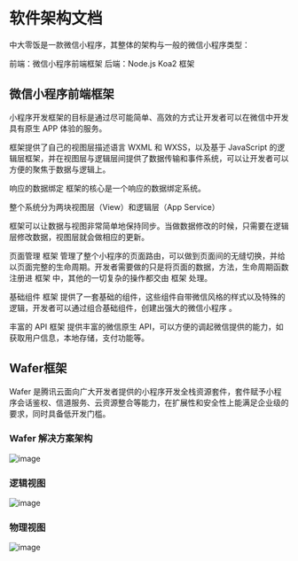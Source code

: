 ﻿﻿
# 软件架构文档


中大零饭是一款微信小程序，其整体的架构与一般的微信小程序类型：

前端：微信小程序前端框架
后端：Node.js Koa2 框架

## 微信小程序前端框架
小程序开发框架的目标是通过尽可能简单、高效的方式让开发者可以在微信中开发具有原生 APP 体验的服务。

框架提供了自己的视图层描述语言 WXML 和 WXSS，以及基于 JavaScript 的逻辑层框架，并在视图层与逻辑层间提供了数据传输和事件系统，可以让开发者可以方便的聚焦于数据与逻辑上。

响应的数据绑定
框架的核心是一个响应的数据绑定系统。

整个系统分为两块视图层（View）和逻辑层（App Service）

框架可以让数据与视图非常简单地保持同步。当做数据修改的时候，只需要在逻辑层修改数据，视图层就会做相应的更新。

页面管理
框架 管理了整个小程序的页面路由，可以做到页面间的无缝切换，并给以页面完整的生命周期。开发者需要做的只是将页面的数据，方法，生命周期函数注册进 框架 中，其他的一切复杂的操作都交由 框架 处理。

基础组件
框架 提供了一套基础的组件，这些组件自带微信风格的样式以及特殊的逻辑，开发者可以通过组合基础组件，创建出强大的微信小程序 。

丰富的 API
框架 提供丰富的微信原生 API，可以方便的调起微信提供的能力，如获取用户信息，本地存储，支付功能等。

## Wafer框架

Wafer 是腾讯云面向广大开发者提供的小程序开发全栈资源套件，套件赋予小程序会话鉴权、信道服务、云资源整合等能力，在扩展性和安全性上能满足企业级的要求，同时具备低开发门槛。


### Wafer 解决方案架构

 
![image](https://github.com/resisterdkdk/Mini-Program-for-used-books/raw/master/7_design/7_4_Architecture/wafer.jpg)


### 逻辑视图


![image](https://github.com/resisterdkdk/Mini-Program-for-used-books/raw/master/7_design/7_4_Architecture/7_4luojishitu.png)


### 物理视图


![image](https://github.com/resisterdkdk/Mini-Program-for-used-books/raw/master/7_design/7_4_Architecture/7_4wulishitu.png)














